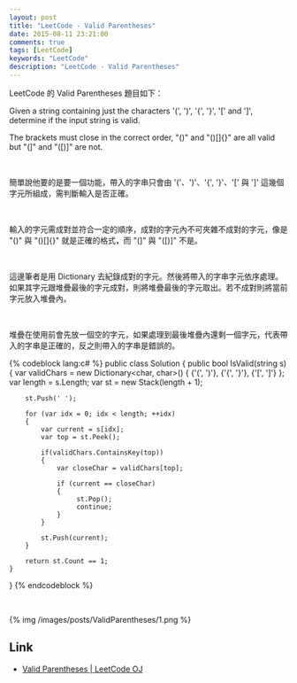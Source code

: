 ```yaml
---
layout: post
title: "LeetCode - Valid Parentheses"
date: 2015-08-11 23:21:00
comments: true
tags: [LeetCode]
keywords: "LeetCode"
description: "LeetCode - Valid Parentheses"
---
```


LeetCode 的 Valid Parentheses 題目如下：  

Given a string containing just the characters '(', ')', '{', '}', '[' and ']', determine if the input string is valid.  

The brackets must close in the correct order, "()" and "()[]{}" are all valid but "(]" and "([)]" are not.  

<!-- More -->

<br/>


簡單說他要的是要一個功能，帶入的字串只會由 '('、')'、'{', '}'、'[' 與 ']' 這幾個字元所組成，需判斷輸入是否正確。  

<br/>


輸入的字元需成對並符合一定的順序，成對的字元內不可夾雜不成對的字元，像是 "()" 與 "()[]{}" 就是正確的格式，而 "(]" 與 "([)]" 不是。  

<br/>


這邊筆者是用 Dictionary 去紀錄成對的字元。然後將帶入的字串字元依序處理。如果其字元跟堆疊最後的字元成對，則將堆疊最後的字元取出。若不成對則將當前字元放入堆疊內。  

<br/>


堆疊在使用前會先放一個空的字元，如果處理到最後堆疊內還剩一個字元，代表帶入的字串是正確的，反之則帶入的字串是錯誤的。  

{% codeblock lang:c# %}
public class Solution {
    public bool IsValid(string s) {
        var validChars = new Dictionary<char, char>()
		{
			{'(', ')'},
			{'{', '}'},
			{'[', ']'}
		};
		var length = s.Length;
		var st = new Stack<char>(length + 1);
		
		st.Push(' ');
		
		for (var idx = 0; idx < length; ++idx)
		{
			var current = s[idx];
			var top = st.Peek();
				
			if(validChars.ContainsKey(top))
			{
				var closeChar = validChars[top];
				
				if (current == closeChar)
				{
					 st.Pop();
					 continue;
				}
			}
			
			st.Push(current);
		}

		return st.Count == 1;
    }
}
{% endcodeblock %}

<br/>


{% img /images/posts/ValidParentheses/1.png %}

Link
----
* [Valid Parentheses | LeetCode OJ](https://leetcode.com/problems/valid-parentheses/)
